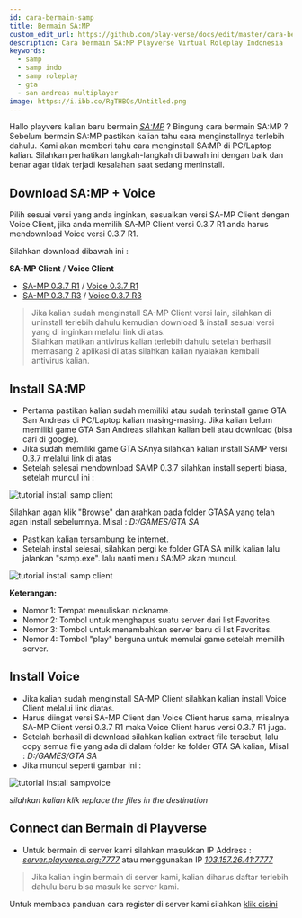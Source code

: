 ```yaml
---
id: cara-bermain-samp
title: Bermain SA:MP
custom_edit_url: https://github.com/play-verse/docs/edit/master/cara-bermain-samp.md
description: Cara bermain SA:MP Playverse Virtual Roleplay Indonesia
keywords:
  - samp
  - samp indo
  - samp roleplay
  - gta
  - san andreas multiplayer
image: https://i.ibb.co/RgTHBQs/Untitled.png
---
```


Hallo playvers kalian baru bermain [*SA:MP*](https://www.sa-mp.com/) ? Bingung cara bermain SA:MP ? Sebelum bermain SA:MP pastikan kalian tahu cara menginstallnya terlebih dahulu. Kami akan memberi tahu cara menginstall SA:MP di PC/Laptop kalian. Silahkan perhatikan langkah-langkah di bawah ini dengan baik dan benar agar tidak terjadi kesalahan saat sedang meninstall.

## Download SA:MP + Voice
Pilih sesuai versi yang anda inginkan, sesuaikan versi SA-MP Client dengan Voice Client, jika anda memilih SA-MP Client versi 0.3.7 R1 anda harus mendownload Voice versi 0.3.7 R1.

Silahkan download dibawah ini :

 **SA-MP Client** / **Voice Client**
 - [SA-MP 0.3.7 R1](https://drive.google.com/file/d/1Q-BypJuFQ70M_JdZeH6EEGzfNLxfI7dU/view?usp=sharing) / [Voice 0.3.7 R1](https://forum.playverse.org/attachment.php?aid=3)
 - [SA-MP 0.3.7 R3](https://drive.google.com/file/d/1zOht_KvMq-DSXKztaD9zsr2OxBZD0QyF/view?usp=sharing) / [Voice 0.3.7 R3](https://forum.playverse.org/attachment.php?aid=2)

> Jika kalian sudah menginstall SA-MP Client versi lain, silahkan di uninstall terlebih dahulu kemudian download & install sesuai versi yang di inginkan melalui link di atas.<br>
Silahkan matikan antivirus kalian terlebih dahulu setelah berhasil memasang 2 aplikasi di atas silahkan kalian nyalakan kembali antivirus kalian.

## Install SA:MP  

- Pertama pastikan kalian sudah memiliki atau sudah terinstall game GTA San Andreas di PC/Laptop kalian masing-masing. Jika kalian belum memiliki game GTA San Andreas silahkan kalian beli atau download (bisa cari di google).
- Jika sudah memiliki game GTA SAnya silahkan kalian install SAMP versi 0.3.7 melalui link di atas
- Setelah selesai mendownload SAMP 0.3.7 silahkan install seperti biasa, setelah muncul ini :

![tutorial install samp client](https://steamuserimages-a.akamaihd.net/ugc/958603887339474389/EB6C84B8590DA5FA9263F7EBDF5AAEF7D4C7FC10/)

Silahkan agan klik "Browse" dan arahkan pada folder GTASA yang telah agan install sebelumnya. Misal : *D:/GAMES/GTA SA*

- Pastikan kalian tersambung ke internet.
- Setelah instal selesai, silahkan pergi ke folder GTA SA milik kalian lalu jalankan "samp.exe". lalu nanti menu SA:MP akan muncul.

![tutorial install samp client](https://i.ibb.co/RgTHBQs/Untitled.png)

**Keterangan:**

- Nomor 1: Tempat menuliskan nickname.
- Nomor 2: Tombol untuk menghapus suatu server dari list Favorites.
- Nomor 3: Tombol untuk menambahkan server baru di list Favorites.
- Nomor 4: Tombol "play" berguna untuk memulai game setelah memilih server.

## Install Voice

 - Jika kalian sudah menginstall SA-MP Client silahkan kalian install Voice Client melalui link diatas.
 - Harus diingat versi SA-MP Client dan Voice Client harus sama, misalnya SA-MP Client versi 0.3.7 R1 maka Voice Client harus versi 0.3.7 R1 juga.
 - Setelah berhasil di download silahkan kalian extract file tersebut, lalu copy semua file yang ada di dalam folder ke folder GTA SA kalian, Misal : *D:/GAMES/GTA SA*
 - Jika muncul seperti gambar ini :

![tutorial install sampvoice](https://i.ibb.co/FHd64Tq/voice.png)

*silahkan kalian klik replace the files in the destination*

## Connect dan Bermain di Playverse

- Untuk bermain di server kami silahkan masukkan IP Address : [*server.playverse.org:7777*](samp://server.playverse.org:7777) atau menggunakan IP [*103.157.26.41:7777*](samp://103.157.26.41:7777)

> Jika kalian ingin bermain di server kami, kalian diharus daftar terlebih dahulu baru bisa masuk ke server kami.

Untuk membaca panduan cara register di server kami silahkan [klik disini](https://wiki.playverse.org/docs/cara-daftar-akun)
